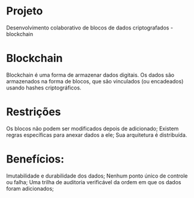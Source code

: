 # Projeto
Desenvolvimento colaborativo de blocos de dados criptografados - blockchain

# Blockchain
Blockchain é uma forma de armazenar dados digitais. Os dados são armazenados na forma de blocos, que são vinculados (ou encadeados) usando hashes criptográficos.

# Restrições

Os blocos não podem ser modificados depois de adicionado;
Existem regras específicas para anexar dados a ele;
Sua arquitetura é distribuída.

# Benefícios:

Imutabilidade e durabilidade dos dados;
Nenhum ponto único de controle ou falha;
Uma trilha de auditoria verificável da ordem em que os dados foram adicionados;

